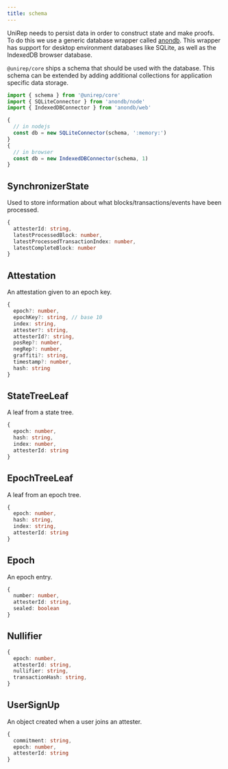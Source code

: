 ```yaml
---
title: schema
---
```


UniRep needs to persist data in order to construct state and make proofs. To do this we use a generic database wrapper called [anondb](https://github.com/vimwitch/anondb). This wrapper has support for desktop environment databases like SQLite, as well as the IndexedDB browser database.

`@unirep/core` ships a schema that should be used with the database. This schema can be extended by adding additional collections for application specific data storage.

```ts
import { schema } from '@unirep/core'
import { SQLiteConnector } from 'anondb/node'
import { IndexedDBConnector } from 'anondb/web'

{
  // in nodejs
  const db = new SQLiteConnector(schema, ':memory:')
}
{
  // in browser
  const db = new IndexedDBConnector(schema, 1)
}
```

## SynchronizerState

Used to store information about what blocks/transactions/events have been processed.

```ts
{
  attesterId: string,
  latestProcessedBlock: number,
  latestProcessedTransactionIndex: number,
  latestCompleteBlock: number
}
```

## Attestation

An attestation given to an epoch key.

```ts
{
  epoch?: number,
  epochKey?: string, // base 10
  index: string,
  attester?: string,
  attesterId?: string,
  posRep?: number,
  negRep?: number,
  graffiti?: string,
  timestamp?: number,
  hash: string
}
```

## StateTreeLeaf

A leaf from a state tree.

```ts
{
  epoch: number,
  hash: string,
  index: number,
  attesterId: string
}
```

## EpochTreeLeaf

A leaf from an epoch tree.

```ts
{
  epoch: number,
  hash: string,
  index: string,
  attesterId: string
}
```

## Epoch

An epoch entry.

```ts
{
  number: number,
  attesterId: string,
  sealed: boolean
}
```

## Nullifier

```ts
{
  epoch: number,
  attesterId: string,
  nullifier: string,
  transactionHash: string,
}
```

## UserSignUp

An object created when a user joins an attester.

```ts
{
  commitment: string,
  epoch: number,
  attesterId: string
}
```
